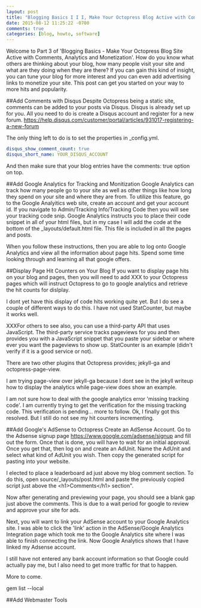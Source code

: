 ```yaml
---
layout: post
title: "Blogging Basics I I I, Make Your Octopress Blog Active with Comments, Analytics and Product Links"
date: 2015-08-12 11:25:22 -0700
comments: true
categories: [blog, howto, software]
---
```


Welcome to Part 3 of 'Blogging Basics - Make Your Octopress Blog Site Active with Comments, Analytics and Monetization'.  How do you know what others are thinking about your blog, how many people visit your site and what are they doing when they are there?  If you can gain this kind of insight, you can tune your blog for more interest and you can even add advertising links to monetize your site.  This post can get you started on your way to more hits and popularity. 
<!-- more -->
##Add Comments with Disqus
Despite Octopress being a static site, comments can be added to your posts via Disqus.  Disqus is already set up for you. All you need to do is create a Disqus account and register for a new forum.  https://help.disqus.com/customer/portal/articles/931017-registering-a-new-forum 

The only thing left to do is to set the properties in _config.yml.

``` yaml _config.yml https://michaeljcarey.github.io Source Article
disqus_show_comment_count: true
disqus_short_name: YOUR_DISQUS_ACCOUNT
```

And then make sure that your blog entries have the comments: true option on top.

##Add Google Analytics for Tracking and Monitization
Google Analytics can track how many people go to your site as well as other things like how long they spend on your site and where they are from.  To utilize this feature, go to the Google Analyitics web site, create an account and get your account id.
If you navigate to Admin/Tracking Info/Tracking Code then you will see your tracking code snip.
Google Analytics instructs you to place their code snippet in all of your html files, but in my case I will add the code at the bottom of the _layouts/default.html file.  This file is included in all the pages and posts.

When you follow these instructions, then you are able to log onto Google Analytics and view all the information about page hits.  Spend some time looking through and learning all that google offers.

##Display Page Hit Counters on Your Blog
If you want to display page hits on your blog and pages, then you will need to add XXX to your Octopress pages which will instruct Octopress to go to google analytics and retrieve the hit counts for dislplay.

I dont yet have this display of code hits working quite yet.  But I do see a couple of different ways to do this. I have not used StatCounter, but maybe it works well.


XXXFor others to see also, you can use a third-party API that uses JavaScript. The third-party service tracks pageviews for you and then provides you with a JavaScript snippet that you paste your sidebar or where ever you want the pageviews to show up. StatCounter is an example (didn't verify if it is a good service or not).

There are two other plugins that Octopress provides; jekyll-ga and octopress-page-view.

I am trying page-view over jekyll-ga because I dont see in the jekyll writeup how to display the analytics while page-view does show an example.

I am not sure how  to deal with the google analytics error 'missing tracking code'.  I am currently trying to get the verification for the missing tracking code.  This verification is pending...  more to follow.  Ok, I finally got this resolved.  But I still do not see my hit counters incrementing.

##Add Google's AdSense to Octopress
Create an AdSense Account.  Go to the Adsense signup page  https://www.google.com/adsense/signup and fill out the form.  Once that is done, you will have to wait for an initial approval.  Once you get that, then log on and create an AdUnit.
Name the AdUnit and select what kind of AdUnit you wish.  Then copy the generated script for pasting into your website.

I elected to place a leaderboard ad just above my blog comment section.  To do this, open source/_layouts/post.html and paste the previously copied script just above the &lt;h1>Comments&lt;/h1> section".

Now after generating and previewing your page, you should see a blank gap just above the comments.  This is due to a wait period for google to review and approve your site for ads.

Next, you will want to link your AdSense account to your Google Analytics site.  I was able to click the 'link' action in the AdSense/Google Analytics Integration page which took me to the Google Analytics site where I was able to finish connecting the link.  Now Google Analytics shows that I have linked my Adsense account.

I still have not entered any bank account information so that Google could actually pay me, but I also need to get more traffic for that to happen.

More to come.





gem list --local







##Add Webmaster Tools

